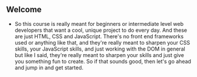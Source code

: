 ## Welcome

- So this course is really meant for beginners or intermediate level web developers that want a cool, unique project to do every day. And these are just HTML, CSS and JavaScript. 
There's no front end frameworks used or anything like that, and they're really meant to sharpen your CSS skills, your JavaScript skills, and just working with the DOM in general but like I said, they're really meant to sharpen your skills and just give you something fun to create. So if that sounds good, then let's go ahead and jump in and get started.